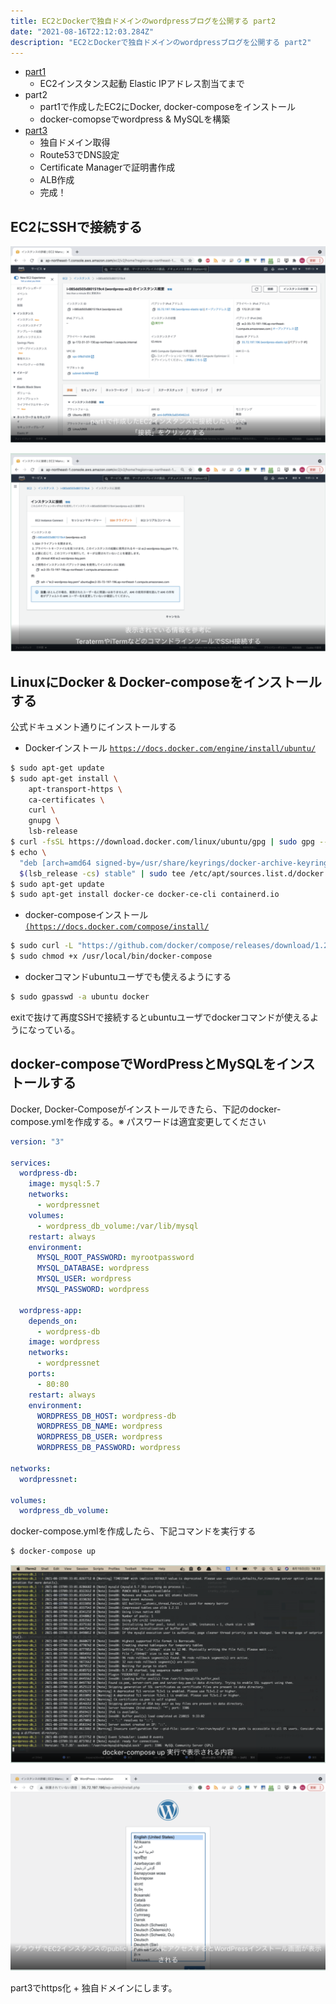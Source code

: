 ```yaml
---
title: EC2とDockerで独自ドメインのwordpressブログを公開する part2
date: "2021-08-16T22:12:03.284Z"
description: "EC2とDockerで独自ドメインのwordpressブログを公開する part2"
---
```


* [part1](../20210815-start-wordpress-part1)
    * EC2インスタンス起動 Elastic IPアドレス割当てまで
* part2
    * part1で作成したEC2にDocker, docker-composeをインストール
    * docker-comopseでwordpress & MySQLを構築
* [part3](../20210817-start-wordpress-part3)
    * 独自ドメイン取得
    * Route53でDNS設定
    * Certificate Managerで証明書作成
    * ALB作成
    * 完成！


## EC2にSSHで接続する

![Image](./img1.png)

![Image](./img2.png)

## LinuxにDocker & Docker-composeをインストールする

公式ドキュメント通りにインストールする
* Dockerインストール
<a href="https://docs.docker.com/engine/install/ubuntu/" target="_blank">`https://docs.docker.com/engine/install/ubuntu/`</a>

```bash
$ sudo apt-get update
$ sudo apt-get install \
    apt-transport-https \
    ca-certificates \
    curl \
    gnupg \
    lsb-release
$ curl -fsSL https://download.docker.com/linux/ubuntu/gpg | sudo gpg --dearmor -o /usr/share/keyrings/docker-archive-keyring.gpg
$ echo \
  "deb [arch=amd64 signed-by=/usr/share/keyrings/docker-archive-keyring.gpg] https://download.docker.com/linux/ubuntu \
  $(lsb_release -cs) stable" | sudo tee /etc/apt/sources.list.d/docker.list &gt; /dev/null
$ sudo apt-get update
$ sudo apt-get install docker-ce docker-ce-cli containerd.io
```

* docker-composeインストール
<a href="https://docs.docker.com/compose/install/" target="_blank">`(https://docs.docker.com/compose/install/`</a>

```bash
$ sudo curl -L "https://github.com/docker/compose/releases/download/1.29.2/docker-compose-$(uname -s)-$(uname -m)" -o /usr/local/bin/docker-compose
$ sudo chmod +x /usr/local/bin/docker-compose
```

* dockerコマンドubuntuユーザでも使えるようにする
```bash
$ sudo gpasswd -a ubuntu docker
```

exitで抜けて再度SSHで接続するとubuntuユーザでdockerコマンドが使えるようになっている。

## docker-composeでWordPressとMySQLをインストールする

Docker, Docker-Composeがインストールできたら、下記のdocker-compose.ymlを作成する。※ パスワードは適宜変更してください

```yml
version: "3"

services:
  wordpress-db:
    image: mysql:5.7
    networks:
      - wordpressnet
    volumes:
      - wordpress_db_volume:/var/lib/mysql
    restart: always
    environment:
      MYSQL_ROOT_PASSWORD: myrootpassword
      MYSQL_DATABASE: wordpress
      MYSQL_USER: wordpress
      MYSQL_PASSWORD: wordpress

  wordpress-app:
    depends_on:
      - wordpress-db
    image: wordpress
    networks:
      - wordpressnet
    ports:
      - 80:80
    restart: always
    environment:
      WORDPRESS_DB_HOST: wordpress-db
      WORDPRESS_DB_NAME: wordpress
      WORDPRESS_DB_USER: wordpress
      WORDPRESS_DB_PASSWORD: wordpress

networks:
  wordpressnet:

volumes:
  wordpress_db_volume:
```

docker-compose.ymlを作成したら、下記コマンドを実行する

```bash
$ docker-compose up
```

![Image](./img3.png)

![Image](./img4.png)

part3でhttps化 + 独自ドメインにします。
